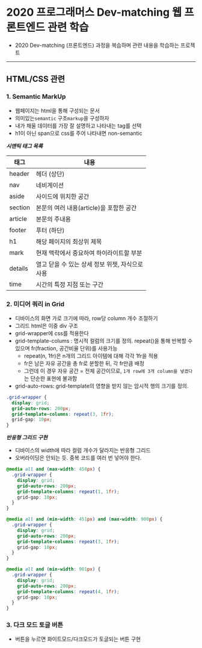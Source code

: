 # 2020 프로그래머스 Dev-matching 웹 프론트엔드 관련 학습
- 2020 Dev-matching (프론트엔드) 과정을 복습하며 관련 내용을 학습하는 프로젝트

---

## HTML/CSS 관련

### 1. Semantic MarkUp
- 웹페이지는 html을 통해 구성되는 문서
- 의미있는`semantic` 구조`markup`을 구성하자
- 내가 채울 데이터를 가장 잘 설명하고 나타내는 tag를 선택
- h1이 아닌 span으로 css를 주어 나타내면 non-semantic

***시맨틱 태그 목록***

| 태그      | 내용                                     |
| ------- | -------------------------------------- |
| header  | 헤더 (상단)                                |
| nav     | 네비게이션                                  |
| aside   | 사이드에 위치한 공간                            |
| section | 본문의 여러 내용(article)을 포함한 공간             |
| article | 본문의 주내용                                |
| footer  | 푸터 (하단)                                |
| h1      | 해당 페이지의 최상위 제목                         |
| mark    | 현재 맥락에서 중요하여 하이라이트할 부분                 |
| details | 열고 닫을 수 있는 상세 정보 위젯, 자식으로 <summary> 사용 |
| time    | 시간의 특정 지점 또는 구간                        |

### 2. 미디어 쿼리 in Grid
- 디바이스의 화면 가로 크기에 따라, row당 column 개수 조절하기
- 그리드 html은 이중 div 구조
- grid-wrapper에 css를 적용한다
- grid-template-colums : 명시적 컬럼의 크기를 정의. repeat()을 통해 반복할 수 있으며 fr(fraction, 공간비율 단위)를 사용가능
  - repeat(n, 1fr)은 n개의 그리드 아이템에 대해 각각 1fr을 적용
  - fr은 남은 자유 공간을 총 fr로 분할한 뒤, 각 fr만큼 배정
  - 그런데 이 경우 자유 공간 = 전체 공간이므로, `1개 row에 3개 column을 넣겠다`는 단순한 표현에 불과함
- grid-auto-rows: grid-template의 영향을 받지 않는 암시적 행의 크기를 정의.

```css
.grid-wrapper {
  display: grid;
  grid-auto-rows: 200px;
  grid-template-columns: repeat(3, 1fr);
  grid-gap: 10px;
}
```

***반응형 그리드 구현***
- 디바이스의 width에 따라 컬럼 개수가 달라지는 반응형 그리드
- 오버라이딩은 안되는 듯. 중복 코드를 여러 번 넣어야 한다.

```css
@media all and (max-width: 450px) {
  .grid-wrapper {
    display: grid;
    grid-auto-rows: 200px;
    grid-template-columns: repeat(1, 1fr);
    grid-gap: 10px;
  }
}

@media all and (min-width: 451px) and (max-width: 900px) {
  .grid-wrapper {
    display: grid;
    grid-auto-rows: 200px;
    grid-template-columns: repeat(3, 1fr);
    grid-gap: 10px;
  }
}

@media all and (min-width: 901px) {
  .grid-wrapper {
    display: grid;
    grid-auto-rows: 200px;
    grid-template-columns: repeat(4, 1fr);
    grid-gap: 10px;
  }
}
```

### 3. 다크 모드 토글 버튼
- 버튼을 누르면 화이트모드/다크모드가 토글되는 버튼 구현
